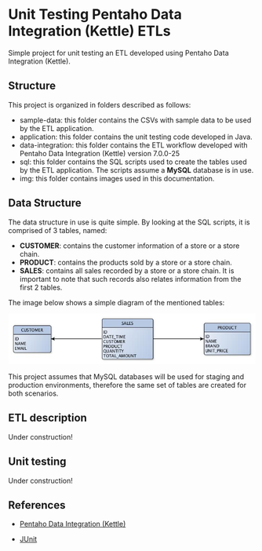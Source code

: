 # Unit Testing Pentaho Data Integration (Kettle) ETLs
Simple project for unit testing an ETL developed using Pentaho Data Integration (Kettle).

## Structure
This project is organized in folders described as follows:

* sample-data: this folder contains the CSVs with sample data to be used by the ETL application.
* application: this folder contains the unit testing code developed in Java.
* data-integration: this folder contains the ETL workflow developed with Pentaho Data Integration (Kettle) version 7.0.0-25
* sql: this folder contains the SQL scripts used to create the tables used by the ETL application. The scripts assume a **MySQL** database is in use.
* img: this folder contains images used in this documentation.

## Data Structure
The data structure in use is quite simple. By looking at the SQL scripts, it is comprised of 3 tables, named:
* **CUSTOMER**: contains the customer information of a store or a store chain.
* **PRODUCT**: contains the products sold by a store or a store chain.
* **SALES**: contains all sales recorded by a store or a store chain. It is important to note that such records also relates information from the first 2 tables.

The image below shows a simple diagram of the mentioned tables:

![alt text](https://github.com/andersonkmi/UnitTestingKettle/raw/master/img/diagram.jpg "ER diagram")

This project assumes that MySQL databases will be used for staging and production environments, therefore the same set of tables are created for both scenarios.

## ETL description
Under construction!

## Unit testing
Under construction!

## References
* [Pentaho Data Integration (Kettle)](http://community.pentaho.com/projects/data-integration/ "Pentaho Data Integration's Homepage")

* [JUnit](http://junit.org/ "JUnit's Homepage")
